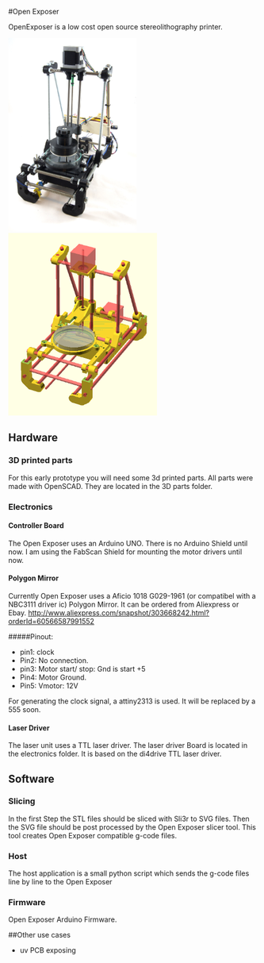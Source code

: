 #Open Exposer

OpenExposer is a low cost open source stereolithography printer.

<img style='height: 390px' src="images/DSC09916.JPG"></img>
<img style='width: 300px' src="images/3d_view.png"></img>

## Hardware

### 3D printed parts
For this early prototype you will need some 3d printed parts. All parts were made with OpenSCAD. They are located in the 3D parts folder.

### Electronics

#### Controller Board
The Open Exposer uses an Arduino UNO. There is no Arduino Shield until now. I am using the FabScan Shield for mounting the motor drivers until now. 

#### Polygon Mirror
Currently Open Exposer uses a Aficio 1018 G029-1961 (or compatibel with a NBC3111 driver ic) Polygon Mirror. It can be ordered from Aliexpress or Ebay. 
http://www.aliexpress.com/snapshot/303668242.html?orderId=60566587991552

#####Pinout: 

*	pin1: clock
*	Pin2: No connection.
*	pin3: Motor start/ stop: Gnd is start +5
*	Pin4: Motor Ground.
*	Pin5: Vmotor: 12V

For generating the clock signal, a attiny2313 is used. It will be replaced by a 555 soon.


#### Laser Driver
The laser unit uses a TTL laser driver. The laser driver Board is located in the electronics folder. It is based on the di4drive TTL laser driver.


## Software

### Slicing
In the first Step the STL files should be sliced with Sli3r to SVG files. Then the SVG file should be post processed by the Open Exposer slicer tool. This tool creates Open Exposer compatible g-code files.

### Host
The host application is a small python script which sends the g-code files line by line to the Open Exposer

### Firmware
Open Exposer Arduino Firmware. 


##Other use cases

* uv PCB exposing



